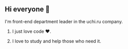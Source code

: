 ## Hi everyone 👋 

I'm front-end department leader in the uchi.ru company.


1. I just love code ❤️.

2. I love to study and help those who need it.

